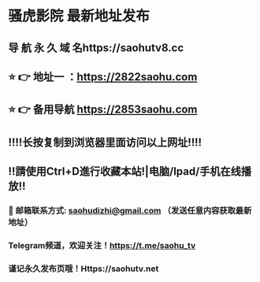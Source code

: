 # 骚虎影院 最新地址发布 
## 导 航 永 久 域 名https://saohutv8.cc
## ⭐️ 👉 地址一 ：https://2822saohu.com
## ⭐️ 👉 备用导航 https://2853saohu.com
## ‼️‼️长按复制到浏览器里面访问以上网址‼️‼️
## ‼️請使用Ctrl+D進行收藏本站!|电脑/Ipad/手机在线播放‼️
### 📧 邮箱联系方式: saohudizhi@gmail.com （发送任意内容获取最新地址）
### Telegram频道，欢迎关注！https://t.me/saohu_tv
### 谨记永久发布页哦！Https://saohutv.net
